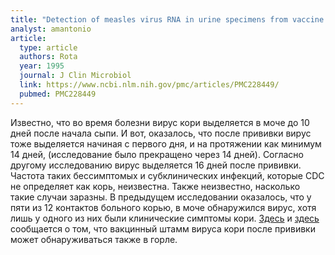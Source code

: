 ```yaml
---
title: "Detection of measles virus RNA in urine specimens from vaccine recipients"
analyst: amantonio
article:
  type: article
  authors: Rota
  year: 1995
  journal: J Clin Microbiol
  link: https://www.ncbi.nlm.nih.gov/pmc/articles/PMC228449/
  pubmed: PMC228449
---
```


Известно, что во время болезни вирус кори выделяется в моче до 10 дней после начала сыпи. И вот, оказалось, что после прививки вирус тоже выделяется начиная с первого дня, и на протяжении как минимум 14 дней, (исследование было прекращено через 14 дней). Согласно другому исследованию вирус выделяется 16 дней после прививки.
Частота таких бессимптомых и субклинических инфекций, которые CDC не определяет как корь, неизвестна. Также неизвестно, насколько такие случаи заразны. В предыдущем исследовании оказалось, что у пяти из 12 контактов больного корью, в моче обнаружился вирус, хотя лишь у одного из них были клинические симптомы кори.
[Здесь](https://www.ncbi.nlm.nih.gov/pubmed/11858860) и [здесь](http://www.eurosurveillance.org/ViewArticle.aspx?ArticleId=19652) сообщается о том, что вакцинный штамм вируса кори после прививки может обнаруживаться также в горле.
